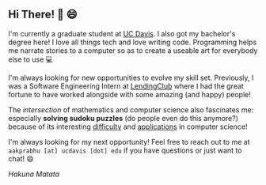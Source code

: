 ## Hi There! :wave: :smile: ##

I'm currently a graduate student at [UC Davis](https://cs.ucdavis.edu). I also
got my bachelor's degree here! I love all things tech and love writing code.
Programming helps me narrate stories to a computer so as to create a useable art
for everybody else to use :computer:

I'm always looking for new opportunities to evolve my skill set. Previously, I
was a Software Engineering Intern at [LendingClub](https://www.lendingclub.com)
where I had the great fortune to have worked alongside with some amazing (and
happy) people!

The _intersection_ of mathematics and computer science also fascinates me:
especially **solving sudoku puzzles** (do people even do this anymore?) because
of its interesting 
[difficulty](https://en.wikipedia.org/wiki/Mathematics_of_Sudoku) and 
[applications](https://www.quora.com/What-are-some-real-world-applications-of-Sudoku)
in computer science!

I'm always looking for my next opportunity! Feel free to reach out to me at 
`aakprabhu [at] ucdavis [dot] edu` if you have questions or just want to chat!
:smile:

_Hakuna Matata_
